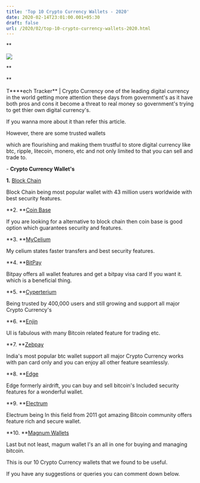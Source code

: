 ```yaml
---
title: 'Top 10 Crypto Currency Wallets - 2020'
date: 2020-02-14T23:01:00.001+05:30
draft: false
url: /2020/02/top-10-crypto-currency-wallets-2020.html
---
```


**  

[![](https://lh3.googleusercontent.com/-uYQ511n7YPI/Xklz8EuKkpI/AAAAAAAABHk/Hr_gqHCPkPse8IYpnZhcBw9HF5NfWxglQCLcBGAsYHQ/s1600/IMG_20200216_221912_755.jpg)](https://lh3.googleusercontent.com/-uYQ511n7YPI/Xklz8EuKkpI/AAAAAAAABHk/Hr_gqHCPkPse8IYpnZhcBw9HF5NfWxglQCLcBGAsYHQ/s1600/IMG_20200216_221912_755.jpg)

**

**

T****ech Tracker** | Crypto Currency one of the leading digital currency in the world getting more attention these days from government's as it have both pros and cons it become a threat to real money so government's trying to get thier own digital currency's.

  

If you wanna more about it than refer this article.

  

However, there are some trusted wallets

which are flourishing and making them trustful to store digital currency like btc, ripple, litecoin, monero, etc and not only limited to that you can sell and trade to.

  

\- **Crypto Currency Wallet's**

**1.** [Block Chain](https://play.google.com/store/apps/details?id=piuk.blockchain.android)

  

Block Chain being most popular wallet with 43 million users worldwide with best security features.

  

**2. **[Coin Base](https://play.google.com/store/apps/details?id=com.coinbase.android)

  

If you are looking for a alternative to block chain then coin base is good option which guarantees security and features.

  

**3. **[MyCelium](https://play.google.com/store/apps/details?id=com.mycelium.wallet)

  

My celium states faster transfers and best security features.

  

**4. **[BitPay](https://play.google.com/store/apps/details?id=com.bitpay.wallet)

  

Bitpay offers all wallet features and get a bitpay visa card If you want it. which is a beneficial thing.

**5. **[Cyperterium](https://play.google.com/store/apps/details?id=com.crypterium)

  

Being trusted by 400,000 users and still growing and support all major Crypto Currency's

  

**6. **[Enjin](https://play.google.com/store/apps/details?id=com.enjin.mobile.wallet)

  

UI is fabulous with many Bitcoin related feature for trading etc.

  

**7. **[Zebpay](https://play.google.com/store/apps/details?id=zebpay.Application)

  

India's most popular btc wallet support all major Crypto Currency works with pan card only and you can enjoy all other feature seamlessly.

  

**8. **[Edge](https://play.google.com/store/apps/details?id=co.edgesecure.app)

  

Edge formerly airdrift, you can buy and sell bitcoin's Included security features for a wonderful wallet.

  

**9. **[Electrum](https://play.google.com/store/apps/details?id=org.electrum.electrum)

  

Electrum being In this field from 2011 got amazing Bitcoin community offers feature rich and secure wallet.

**10. **[Magnum Wallets](https://play.google.com/store/apps/details?id=com.magnum.wallet)

  

Last but not least, magum wallet I's an all in one for buying and managing bitcoin.

  

This is our 10 Crypto Currency wallets that we found to be useful.

  

If you have any suggestions or queries you can comment down below.